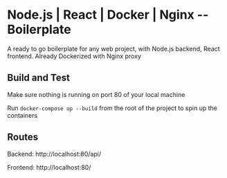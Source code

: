 # Node.js | React | Docker | Nginx -- Boilerplate

A ready to go boilerplate for any web project, with Node.js backend, React frontend.
Already Dockerized with Nginx proxy

## Build and Test

Make sure nothing is running on port 80 of your local machine

Run `docker-compose up --build` from the root of the project to spin up the containers

## Routes 
Backend: http://localhost:80/api/

Frontend: http://localhost:80/
